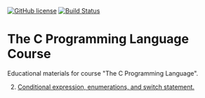 [![GitHub license](https://img.shields.io/github/license/C-course/C-course.svg)](https://github.com/C-course/C-course/blob/master/LICENSE)
[![Build Status](https://travis-ci.com/C-course/C-course.svg?branch=master)](https://travis-ci.com/C-course/C-course)

# The C Programming Language Course

Educational materials for course "The C Programming Language".

2. [Conditional expression, enumerations, and switch statement.](https://github.com/Nordth/C-course/blob/master/docs/lessons/02.md)
